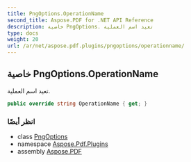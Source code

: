 ```yaml
---
title: PngOptions.OperationName
second_title: Aspose.PDF for .NET API Reference
description: خاصية PngOptions. تعيد اسم العملية
type: docs
weight: 20
url: /ar/net/aspose.pdf.plugins/pngoptions/operationname/
---
```

## خاصية PngOptions.OperationName

تعيد اسم العملية.

```csharp
public override string OperationName { get; }
```

### انظر أيضًا

* class [PngOptions](../)
* namespace [Aspose.Pdf.Plugins](../../../aspose.pdf.plugins/)
* assembly [Aspose.PDF](../../../)